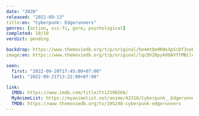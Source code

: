 ```yaml
---
date: "2020"
released: "2022-09-13"
title:en: "Cyberpunk: Edgerunners"
genres: [action, sci-fi, gore, psychological]
completed: 10/10
verdict: pending

backdrop: https://www.themoviedb.org/t/p/original/he4mtQe9KWsXpScDf3seER8Pkq6.jpg
image:en: https://www.themoviedb.org/t/p/original/lqcDVZ8pyk08AVftMBildDR3QUK.jpg

seen:
  first: "2022-09-20T17:45:00+07:00"
  last: "2022-09-21T13:22:00+07:00"

link:
  IMDb: https://www.imdb.com/title/tt12590266/
  MyAnimeList: https://myanimelist.net/anime/42310/Cyberpunk__Edgerunners
  TMDB: https://www.themoviedb.org/tv/105248-cyberpunk-edgerunners
---
```

